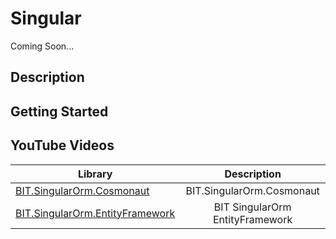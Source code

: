 # Singular

Coming Soon...

## Description

## Getting Started

## YouTube Videos




| Library        | Description   |
| ------------- |:-------------:| 
|[BIT.SingularOrm.Cosmonaut](https://github.com/egarim/BitFrameWorks/tree/master/src/Singular/BIT.SingularOrm.Cosmonaut)      | BIT.SingularOrm.Cosmonaut|
|[BIT.SingularOrm.EntityFramework](https://github.com/egarim/BitFrameWorks/tree/master/src/Singular/BIT.SingularOrm.EntityFramework)      | BIT SingularOrm EntityFramework|


